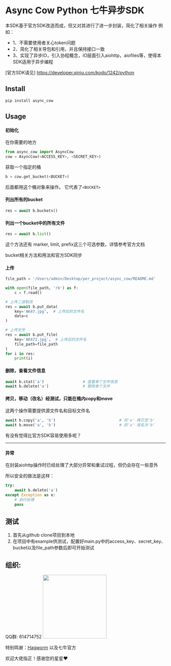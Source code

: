 # Async Cow Python 七牛异步SDK

本SDK基于官方SDK改造而成，但又对其进行了进一步封装，简化了相关操作
例如：
- 1、不需要使用者关心token问题
- 2、简化了相关导包和引用，并且保持接口一致
- 3、实现了异步IO，引入协程概念，IO层面引入aiohttp，aiofiles等，使得本SDK适用于异步编程

[官方SDK请见] https://developer.qiniu.com/kodo/1242/python

## Install

```bash
pip install async_cow
```


## Usage

#### 初始化

在你需要的地方
```python
from async_cow import AsyncCow
cow = AsyncCow(<ACCESS_KEY>, <SECRET_KEY>)
```
获取一个指定的桶
```python
b = cow.get_bucket(<BUCKET>)
```

后面都用这个桶对象来操作。 它代表了`<BUCKET>`

#### 列出所有的bucket
```python
res = await b.buckets()
```

#### 列出一个bucket中的所有文件
```python
res = await b.list()
```
这个方法还有 marker, limit, prefix这三个可选参数，详情参考官方文档

bucket相关方法和用法和官方SDK同步

#### 上传

```python
file_path = '/Users/admin/Desktop/per_project/async_cow/README.md'

with open(file_path, 'rb') as f:
    c = f.read()

# 上传二进制流
res = await b.put_data(
    key='AK47.jpg',  # 上传后的文件名
    data=c
)

# 上传文件
res = await b.put_file(
    key='AK472.jpg',  # 上传后的文件名
    file_path=file_path
)
for i in res:
    print(i)

```


#### 删除，查看文件信息
```python
await b.stat('a')                 # 查看单个文件信息
await b.delete('a')               # 删除单个文件
```


#### 拷贝，移动（改名）经测试，只能在桶内copy和move

这两个操作需要提供源文件名和目标文件名

```python
await b.copy('a', 'b')                            # 将'a' 拷贝至'b'
await b.move('a', 'b')                            # 将'a' 改名为'b'
```

有没有觉得比官方SDK容易使用多呢？

--------

#### 异常

在封装aiohttp操作时已经处理了大部分异常和重试过程，但仍会存在一些意外

所以安全的做法是这样：

```python
try:
    await b.delete('a')
except Exception as e:
    # 自行处理
    pass
```


## 测试

1.  首先从github clone项目到本地
2.  在项目中有example供测试，配置好main.py中的access_key、secret_key、bucket以及file_path参数后即可开始测试


## 组织:
  QQ群: 614714752
  <img src='https://gitee.com/xixigroup/async_cow/raw/master/images/qq.jpeg' width='200'>

特别鸣谢：[Hagworm](https://gitee.com/wsb310/hagworm) 以及七牛官方

欢迎大佬指正！感谢您的星星❤